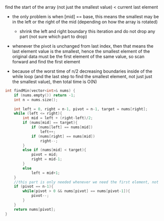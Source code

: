 find the start of the array (not just the smallest value) < current last element 
- the only problem is when [mid] == base, this means the smallest may be in the left or the right of the mid (depending on how the array is rotated)
    - shrink the left and right boundary this iteration and do not drop any part (not sure which part to drop)
- whenever the pivot is unchanged from last index, then that means the last element value is the smallest, hence the smallest element of the original data must be the first element of the same value, so scan forward and find the first element

- because of the worst time of n/2 decreasing boundaries inside of the while loop (and the last step to find the smallest element, not just just the smallest value), then total time is O(N)

```cpp
int findMin(vector<int>& nums) {
    if (nums.empty()) return -1;
    int n = nums.size();
  
    int left = 0, right = n-1, pivot = n-1, target = nums[right];
    while (left <= right){
        int mid = left + (right-left)/2;
        if (nums[mid] == target){
            if (nums[left] == nums[mid]) 
                left++;
            if (nums[right] == nums[mid])
                right--;
        }
        else if (nums[mid] < target){
            pivot = mid;
            right = mid-1;
        }
        else
            left = mid+1;
    }
    //this part is only needed whenever we need the first element, not for finding the smallest value
    if (pivot == n-1){
        while(pivot > 0 && nums[pivot] == nums[pivot-1]){
            pivot--;
        }
    }
    return nums[pivot];
}
```

